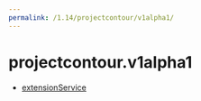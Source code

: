```yaml
---
permalink: /1.14/projectcontour/v1alpha1/
---
```


# projectcontour.v1alpha1



* [extensionService](extensionService.md)